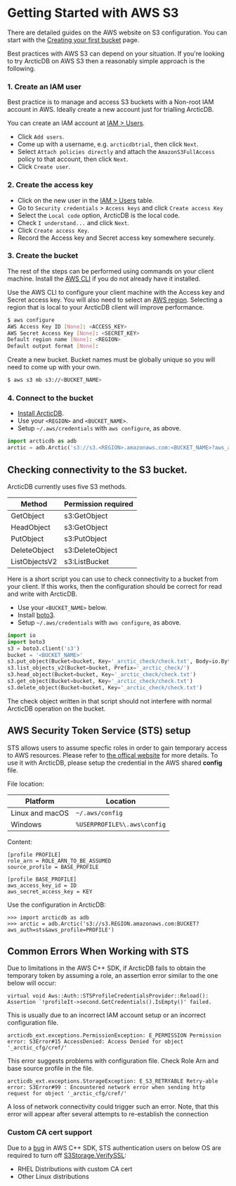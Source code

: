 # Getting Started with AWS S3

There are detailed guides on the AWS website on S3 configuration.  You can start with the [Creating your first bucket](https://docs.aws.amazon.com/AmazonS3/latest/userguide/creating-bucket.html) page.

Best practices with AWS S3 can depend on your situation.  If you're looking to try ArcticDB on AWS S3 then a reasonably simple approach is the following.

### 1. Create an IAM user

Best practice is to manage and access S3 buckets with a Non-root IAM account in AWS.   Ideally create a new account just for trialling ArcticDB.

You can create an IAM account at [IAM > Users](https://console.aws.amazon.com/iamv2/home#/users).
- Click `Add users`.
- Come up with a username, e.g. `arcticdbtrial`, then click `Next`.
- Select `Attach policies directly` and attach the `AmazonS3FullAccess` policy to that account, then click `Next`.
- Click `Create user`.

### 2. Create the access key

- Click on the new user in the [IAM > Users](https://console.aws.amazon.com/iamv2/home#/users) table.
- Go to `Security credentials` > `Access keys` and click `Create access Key`
- Select the `Local code` option, ArcticDB is the local code.
- Check `I understand...` and click `Next`.
- Click `Create access Key`.
- Record the Access key and Secret access key somewhere securely.

### 3. Create the bucket

The rest of the steps can be performed using commands on your client machine. Install the [AWS CLI](https://docs.aws.amazon.com/cli/latest/userguide/getting-started-install.html) if you do not already have it installed.

Use the AWS CLI to configure your client machine with the Access key and Secret access key.
You will also need to select an [AWS region](https://docs.aws.amazon.com/general/latest/gr/rande.html).
Selecting a region that is local to your ArcticDB client will improve performance.
```bash
$ aws configure
AWS Access Key ID [None]: <ACCESS_KEY>
AWS Secret Access Key [None]: <SECRET_KEY>
Default region name [None]: <REGION>
Default output format [None]:
```

Create a new bucket.  Bucket names must be globally unique so you will need to come up with your own.
```bash
$ aws s3 mb s3://<BUCKET_NAME>
```

### 4. Connect to the bucket

- [Install ArcticDB](https://github.com/man-group/ArcticDB#readme).
- Use your `<REGION>` and `<BUCKET_NAME>`.
- Setup `~/.aws/credentials` with `aws configure`, as above.
```python
import arcticdb as adb
arctic = adb.Arctic('s3://s3.<REGION>.amazonaws.com:<BUCKET_NAME>?aws_auth=true')
```

## Checking connectivity to the S3 bucket.

ArcticDB currently uses five S3 methods.

 Method       | Permission required
------------- | -------------------
GetObject     | s3:GetObject
HeadObject    | s3:GetObject
PutObject     | s3:PutObject
DeleteObject  | s3:DeleteObject
ListObjectsV2 | s3:ListBucket

Here is a short script you can use to check connectivity to a bucket from your client.  If this works, then the configuration should be correct for read and write with ArcticDB.

- Use your `<BUCKET_NAME>` below.  
- Install [boto3](https://boto3.amazonaws.com/v1/documentation/api/latest/guide/quickstart.html#installation).
- Setup `~/.aws/credentials` with `aws configure`, as above.  
```python
import io
import boto3
s3 = boto3.client('s3')
bucket = '<BUCKET_NAME>'
s3.put_object(Bucket=bucket, Key='_arctic_check/check.txt', Body=io.BytesIO(b'check file contents'))
s3.list_objects_v2(Bucket=bucket, Prefix='_arctic_check/')
s3.head_object(Bucket=bucket, Key='_arctic_check/check.txt')
s3.get_object(Bucket=bucket, Key='_arctic_check/check.txt')
s3.delete_object(Bucket=bucket, Key='_arctic_check/check.txt')
```
The check object written in that script should not interfere with normal ArcticDB operation on the bucket.

## AWS Security Token Service (STS) setup

STS allows users to assume specfic roles in order to gain temporary access to AWS resources. Please refer to [the offical website](https://docs.aws.amazon.com/IAM/latest/UserGuide/id_credentials_temp.html) for more details.
To use it with ArcticDB, please setup the credential in the AWS shared **config** file.

File location:

| Platform              | Location                                                                                                                                                        |
|-----------------------|-----------------------------------------------------------------------------------------------------------------------------------------------------------------|
| Linux and macOS       | `~/.aws/config`                                                                                                                                                 |
| Windows               | `%USERPROFILE%\.aws\config`                                                                                                                                     |

Content:

```
[profile PROFILE]
role_arn = ROLE_ARN_TO_BE_ASSUMED
source_profile = BASE_PROFILE

[profile BASE_PROFILE]
aws_access_key_id = ID
aws_secret_access_key = KEY
```

Use the configuration in ArcticDB:
```
>>> import arcticdb as adb
>>> arctic = adb.Arctic('s3://s3.REGION.amazonaws.com:BUCKET?aws_auth=sts&aws_profile=PROFILE')
```

## Common Errors When Working with STS

Due to limitations in the AWS C++ SDK, if ArcticDB fails to obtain the temporary token by assuming a role, an assertion error similar to the one below will occur:
```
virtual void Aws::Auth::STSProfileCredentialsProvider::Reload(): Assertion `!profileIt->second.GetCredentials().IsEmpty()' failed.
```
This is usually due to an incorrect IAM account setup or an incorrect configuration file.

```
arcticdb_ext.exceptions.PermissionException: E_PERMISSION Permission error: S3Error#15 AccessDenied: Access Denied for object '_arctic_cfg/cref/'
```
This error suggests problems with configuration file. Check Role Arn and base source profile in the file.


```
arcticdb_ext.exceptions.StorageException: E_S3_RETRYABLE Retry-able error: S3Error#99 : Encountered network error when sending http request for object '_arctic_cfg/cref/'
```
A loss of network connectivity could trigger such an error. Note, that this error will appear after several attempts to re-establish the connection
### Custom CA cert support

Due to a [bug](https://github.com/aws/aws-sdk-cpp/issues/2920) in AWS C++ SDK, STS authentication users on below OS are required to turn off [S3Storage.VerifySSL](https://docs.arcticdb.io/latest/runtime_config/#s3storageverifyssl):
* RHEL Distributions with custom CA cert
* Other Linux distributions
